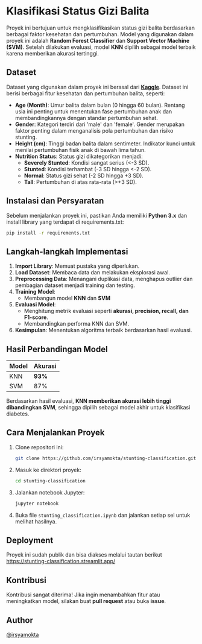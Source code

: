 # Klasifikasi Status Gizi Balita

Proyek ini bertujuan untuk mengklasifikasikan status gizi balita berdasarkan berbagai faktor kesehatan dan pertumbuhan. Model yang digunakan dalam proyek ini adalah **Random Forest Classifier** dan **Support Vector Machine (SVM)**. Setelah dilakukan evaluasi, model **KNN** dipilih sebagai model terbaik karena memberikan akurasi tertinggi.

## Dataset
Dataset yang digunakan dalam proyek ini berasal dari **[Kaggle](https://www.kaggle.com/datasets/rendiputra/stunting-balita-detection-121k-rows)**. Dataset ini berisi berbagai fitur kesehatan dan pertumbuhan balita, seperti:
- **Age (Month)**: Umur balita dalam bulan (0 hingga 60 bulan). Rentang usia ini penting untuk menentukan fase pertumbuhan anak dan membandingkannya dengan standar pertumbuhan sehat.
- **Gender**: Kategori terdiri dari 'male' dan 'female'. Gender merupakan faktor penting dalam menganalisis pola pertumbuhan dan risiko stunting.
- **Height (cm)**: Tinggi badan balita dalam sentimeter. Indikator kunci untuk menilai pertumbuhan fisik anak di bawah lima tahun.
- **Nutrition Status**: Status gizi dikategorikan menjadi:
  - **Severely Stunted**: Kondisi sangat serius (<-3 SD).
  - **Stunted**: Kondisi terhambat (-3 SD hingga <-2 SD).
  - **Normal**: Status gizi sehat (-2 SD hingga +3 SD).
  - **Tall**: Pertumbuhan di atas rata-rata (>+3 SD).

## Instalasi dan Persyaratan
Sebelum menjalankan proyek ini, pastikan Anda memiliki **Python 3.x** dan install library yang terdapat di requirements.txt:

```bash
pip install -r requirements.txt
```

## Langkah-langkah Implementasi
1. **Import Library**: Memuat pustaka yang diperlukan.
2. **Load Dataset**: Membaca data dan melakukan eksplorasi awal.
3. **Preprocessing Data**: Menangani duplikasi data, menghapus outlier dan pembagian dataset menjadi training dan testing.
4. **Training Model**:
   - Membangun model **KNN** dan **SVM**
5. **Evaluasi Model**:
   - Menghitung metrik evaluasi seperti **akurasi, precision, recall, dan F1-score**.
   - Membandingkan performa KNN dan SVM.
6. **Kesimpulan**: Menentukan algoritma terbaik berdasarkan hasil evaluasi.

## Hasil Perbandingan Model
| Model | Akurasi |
|--------|----------|
| KNN | **93%** |
| SVM | 87% |

Berdasarkan hasil evaluasi, **KNN memberikan akurasi lebih tinggi dibandingkan SVM**, sehingga dipilih sebagai model akhir untuk klasifikasi diabetes.

## Cara Menjalankan Proyek
1. Clone repositori ini:
   ```bash
   git clone https://github.com/irsyamokta/stunting-classification.git
   ```
2. Masuk ke direktori proyek:
   ```bash
   cd stunting-classification
   ```
3. Jalankan notebook Jupyter:
   ```bash
   jupyter notebook
   ```
4. Buka file `stunting_classification.ipynb` dan jalankan setiap sel untuk melihat hasilnya.

## Deployment
Proyek ini sudah publik dan bisa diakses melalui tautan berikut https://stunting-classification.streamlit.app/

## Kontribusi
Kontribusi sangat diterima! Jika ingin menambahkan fitur atau meningkatkan model, silakan buat **pull request** atau buka **issue**.

## Author
[@irsyamokta](https://github.com/irsyamokta)
